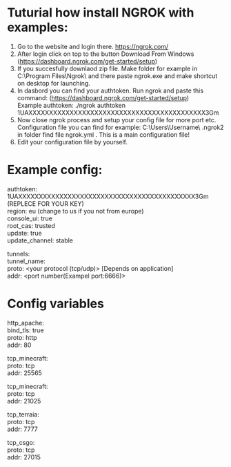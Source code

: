 # Tuturial how install NGROK with examples:

1. Go to the website and login there. https://ngrok.com/
2. After login click on top to the button Download From Windows (https://dashboard.ngrok.com/get-started/setup)
3. If you succesfully downlaod zip file. Make folder for example in C:\Program Files\Ngrok\ and there paste ngrok.exe and make shortcut on desktop for launching.
4. In dasbord you can find your authtoken. Run ngrok and paste this command: (https://dashboard.ngrok.com/get-started/setup) <br>
 Example authtoken: ./ngrok authtoken 1UAXXXXXXXXXXXXXXXXXXXXXXXXXXXXXXXXXXXXXXXXXXX3Gm
5. Now close ngrok process and setup your config file for more port etc. <br>
Configuration file you can find for example: C:\Users\Username\ .ngrok2 in folder find file ngrok.yml . This is a main configuration file!
6. Edit your configuration file by yourself. 


# Example config:
authtoken: 1UAXXXXXXXXXXXXXXXXXXXXXXXXXXXXXXXXXXXXXXXXXXX3Gm (REPLECE FOR YOUR KEY)<br>
region: eu (change to us if you not from europe)<br>
console_ui: true<br>
root_cas: trusted<br>
update: true<br>
update_channel: stable <br>

tunnels:<br>
   tunnel_name: <br>
    proto: <your protocol (tcp/udp)> [Depends on application] <br>
      addr: <port number(Exampel port:6666)> <br>
    
 # Config variables
 
   http_apache: <br>
    bind_tls: true <br>
    proto: http <br>
    addr: 80 <br>
    
   tcp_minecraft: <br>
    proto: tcp <br>
    addr: 25565 <br>
    
   tcp_minecraft: <br>
    proto: tcp <br>
    addr: 21025 <br>
    
   tcp_terraia: <br>
    proto: tcp <br>
    addr: 7777 <br>
   
   tcp_csgo: <br>
    proto: tcp <br>
    addr: 27015 <br>
 
 
